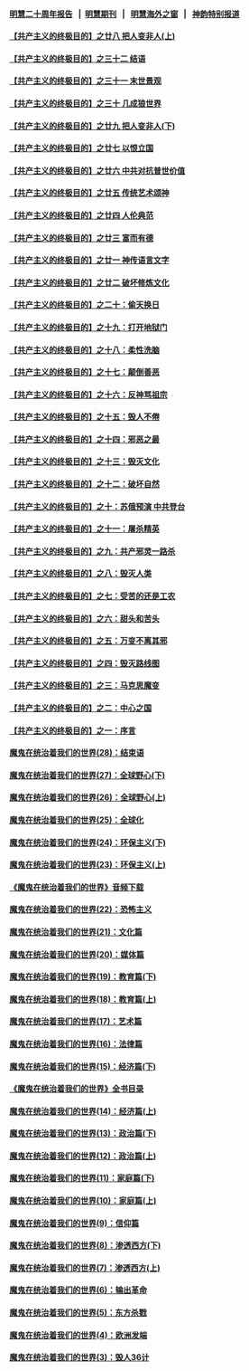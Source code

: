 #### [明慧二十周年报告](https://github.com/gfw-breaker/mh-reports/blob/master/README.md?t=07160235) &nbsp;&nbsp;|&nbsp;&nbsp;[明慧期刊](https://github.com/gfw-breaker/mh-qikan) &nbsp;&nbsp;|&nbsp;&nbsp; [明慧海外之窗](https://github.com/gfw-breaker/mh-news/blob/master/README.md?t=07160235) &nbsp;&nbsp;|&nbsp;&nbsp; [神韵特别报道](https://github.com/gfw-breaker/mh-news/blob/master/shenyun.md?t=07160235) 

#### [【共产主义的终极目的】之廿八 把人变非人(上)](../pages/nsc422/n11340492.md?t=07160235) 

#### [【共产主义的终极目的】之三十二 结语](../pages/nsc422/n11360535.md?t=07160235) 

#### [【共产主义的终极目的】之三十一 末世景观](../pages/nsc422/n11351129.md?t=07160235) 

#### [【共产主义的终极目的】之三十 几成狼世界](../pages/nsc422/n11348280.md?t=07160235) 

#### [【共产主义的终极目的】之廿九 把人变非人(下)](../pages/nsc422/n11344140.md?t=07160235) 

#### [【共产主义的终极目的】之廿七 以恨立国](../pages/nsc422/n11336944.md?t=07160235) 

#### [【共产主义的终极目的】之廿六 中共对抗普世价值](../pages/nsc422/n11324785.md?t=07160235) 

#### [【共产主义的终极目的】之廿五 传统艺术颂神](../pages/nsc422/n11296396.md?t=07160235) 

#### [【共产主义的终极目的】之廿四 人伦典范](../pages/nsc422/n11296397.md?t=07160235) 

#### [【共产主义的终极目的】之廿三 富而有德](../pages/nsc422/n11283598.md?t=07160235) 

#### [【共产主义的终极目的】之廿一 神传语言文字](../pages/nsc422/n11263265.md?t=07160235) 

#### [【共产主义的终极目的】之廿二 破坏修炼文化](../pages/nsc422/n11245728.md?t=07160235) 

#### [【共产主义的终极目的】之二十：偷天换日](../pages/nsc422/n11238846.md?t=07160235) 

#### [【共产主义的终极目的】之十九：打开地狱门](../pages/nsc422/n11206376.md?t=07160235) 

#### [【共产主义的终极目的】之十八：柔性洗脑](../pages/nsc422/n11199994.md?t=07160235) 

#### [【共产主义的终极目的】之十七：颠倒善恶](../pages/nsc422/n11179782.md?t=07160235) 

#### [【共产主义的终极目的】之十六：反神骂祖宗](../pages/nsc422/n11166798.md?t=07160235) 

#### [【共产主义的终极目的】之十五：毁人不倦](../pages/nsc422/n11166792.md?t=07160235) 

#### [【共产主义的终极目的】之十四：邪恶之最](../pages/nsc422/n11150249.md?t=07160235) 

#### [【共产主义的终极目的】之十三：毁灭文化](../pages/nsc422/n11135227.md?t=07160235) 

#### [【共产主义的终极目的】之十二：破坏自然](../pages/nsc422/n11135214.md?t=07160235) 

#### [【共产主义的终极目的】之十：苏俄预演 中共登台](../pages/nsc422/n11118424.md?t=07160235) 

#### [【共产主义的终极目的】之十一：屠杀精英](../pages/nsc422/n11118442.md?t=07160235) 

#### [【共产主义的终极目的】之九：共产邪灵一路杀](../pages/nsc422/n11114139.md?t=07160235) 

#### [【共产主义的终极目的】之八：毁灭人类](../pages/nsc422/n11108503.md?t=07160235) 

#### [【共产主义的终极目的】之七：受苦的还是工农](../pages/nsc422/n11101809.md?t=07160235) 

#### [【共产主义的终极目的】之六：甜头和苦头](../pages/nsc422/n11096971.md?t=07160235) 

#### [【共产主义的终极目的】之五：万变不离其邪](../pages/nsc422/n11091285.md?t=07160235) 

#### [【共产主义的终极目的】之四：毁灭路线图](../pages/nsc422/n11086284.md?t=07160235) 

#### [【共产主义的终极目的】之三：马克思魔变](../pages/nsc422/n11061941.md?t=07160235) 

#### [【共产主义的终极目的】之二：中心之国](../pages/nsc422/n11047728.md?t=07160235) 

#### [【共产主义的终极目的】之一：序言](../pages/nsc422/n11086077.md?t=07160235) 

#### [魔鬼在统治着我们的世界(28)：结束语](../pages/nsc422/n10936246.md?t=07160235) 

#### [魔鬼在统治着我们的世界(27)：全球野心(下)](../pages/nsc422/n10928319.md?t=07160235) 

#### [魔鬼在统治着我们的世界(26)：全球野心(上)](../pages/nsc422/n10900318.md?t=07160235) 

#### [魔鬼在统治着我们的世界(25)：全球化](../pages/nsc422/n10788205.md?t=07160235) 

#### [魔鬼在统治着我们的世界(24)：环保主义(下)](../pages/nsc422/n10695307.md?t=07160235) 

#### [魔鬼在统治着我们的世界(23)：环保主义(上)](../pages/nsc422/n10688613.md?t=07160235) 

#### [《魔鬼在统治着我们的世界》音频下载](../pages/nsc422/n10635553.md?t=07160235) 

#### [魔鬼在统治着我们的世界(22)：恐怖主义](../pages/nsc422/n10614727.md?t=07160235) 

#### [魔鬼在统治着我们的世界(21)：文化篇](../pages/nsc422/n10597706.md?t=07160235) 

#### [魔鬼在统治着我们的世界(20)：媒体篇](../pages/nsc422/n10586579.md?t=07160235) 

#### [魔鬼在统治着我们的世界(19)：教育篇(下)](../pages/nsc422/n10564808.md?t=07160235) 

#### [魔鬼在统治着我们的世界(18)：教育篇(上)](../pages/nsc422/n10526970.md?t=07160235) 

#### [魔鬼在统治着我们的世界(17)：艺术篇](../pages/nsc422/n10499093.md?t=07160235) 

#### [魔鬼在统治着我们的世界(16)：法律篇](../pages/nsc422/n10485969.md?t=07160235) 

#### [魔鬼在统治着我们的世界(15)：经济篇(下)](../pages/nsc422/n10469975.md?t=07160235) 

#### [《魔鬼在统治着我们的世界》全书目录](../pages/nsc422/n10464261.md?t=07160235) 

#### [魔鬼在统治着我们的世界(14)：经济篇(上)](../pages/nsc422/n10457370.md?t=07160235) 

#### [魔鬼在统治着我们的世界(13)：政治篇(下)](../pages/nsc422/n10448270.md?t=07160235) 

#### [魔鬼在统治着我们的世界(12)：政治篇(上)](../pages/nsc422/n10444576.md?t=07160235) 

#### [魔鬼在统治着我们的世界(11)：家庭篇(下)](../pages/nsc422/n10440961.md?t=07160235) 

#### [魔鬼在统治着我们的世界(10)：家庭篇(上)](../pages/nsc422/n10435448.md?t=07160235) 

#### [魔鬼在统治着我们的世界(9)：信仰篇](../pages/nsc422/n10432159.md?t=07160235) 

#### [魔鬼在统治着我们的世界(8)：渗透西方(下)](../pages/nsc422/n10429603.md?t=07160235) 

#### [魔鬼在统治着我们的世界(7)：渗透西方(上)](../pages/nsc422/n10426013.md?t=07160235) 

#### [魔鬼在统治着我们的世界(6)：输出革命](../pages/nsc422/n10421536.md?t=07160235) 

#### [魔鬼在统治着我们的世界(5)：东方杀戮](../pages/nsc422/n10417707.md?t=07160235) 

#### [魔鬼在统治着我们的世界(4)：欧洲发端](../pages/nsc422/n10414890.md?t=07160235) 

#### [魔鬼在统治着我们的世界(3)：毁人36计](../pages/nsc422/n10411583.md?t=07160235) 

